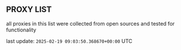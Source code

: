 ## PROXY LIST

all proxies in this list were collected from open sources and tested for functionality

last update: `2025-02-19 09:03:50.368670+00:00` UTC